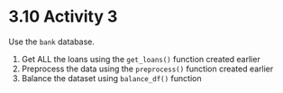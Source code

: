 # 3.10 Activity 3

Use the `bank` database. 

1. Get ALL the loans using the `get_loans()` function created earlier
2. Preprocess the data using the `preprocess()` function created earlier
3. Balance the dataset using `balance_df()` function